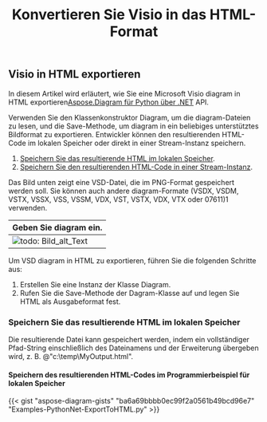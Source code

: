 ﻿---
title:  Konvertieren Sie Visio in das HTML-Format
linktitle: Konvertieren Sie Visio in HTML
type: docs
weight: 30
url: /de/python-net/convert-visio-to-html/
description: Dieses Thema zeigt Ihnen, wie Sie mit Aspose.Diagram Visio in HTML-Formate konvertieren können. Konvertieren Sie VSD, VSS, VDW, VST, VSDX, VSSX, VSTX, VSDM, VSTM,VSSM in HTML mit ein paar Zeilen Code.
---
## **Visio in HTML exportieren**
 In diesem Artikel wird erläutert, wie Sie eine Microsoft Visio diagram in HTML exportieren[Aspose.Diagram für Python über .NET](https://products.aspose.com/diagram/python-net/) API.

Verwenden Sie den Klassenkonstruktor Diagram, um die diagram-Dateien zu lesen, und die Save-Methode, um diagram in ein beliebiges unterstütztes Bildformat zu exportieren. Entwickler können den resultierenden HTML-Code im lokalen Speicher oder direkt in einer Stream-Instanz speichern.

1. [Speichern Sie das resultierende HTML im lokalen Speicher](https://docs.aspose.com/diagram/net/convert-visio-to-html/#save-resultant-html-in-the-local-storage).
1. [Speichern Sie den resultierenden HTML-Code in einer Stream-Instanz](https://docs.aspose.com/diagram/net/convert-visio-to-html/#save-resultant-html-in-a-stream-instance).

Das Bild unten zeigt eine VSD-Datei, die im PNG-Format gespeichert werden soll. Sie können auch andere diagram-Formate (VSDX, VSDM, VSTX, VSSX, VSS, VSSM, VDX, VST, VSTX, VDX, VTX oder 07611)1 verwenden.

|**Geben Sie diagram ein.**|
|:- |
|![todo: Bild_alt_Text](how-to-convert-a-visio-diagram_6.png)|
Um VSD diagram in HTML zu exportieren, führen Sie die folgenden Schritte aus:

1. Erstellen Sie eine Instanz der Klasse Diagram.
1. Rufen Sie die Save-Methode der Dagram-Klasse auf und legen Sie HTML als Ausgabeformat fest.
### **Speichern Sie das resultierende HTML im lokalen Speicher**
Die resultierende Datei kann gespeichert werden, indem ein vollständiger Pfad-String einschließlich des Dateinamens und der Erweiterung übergeben wird, z. B. @"c:\temp\MyOutput.html".
#### **Speichern des resultierenden HTML-Codes im Programmierbeispiel für lokalen Speicher**
{{< gist "aspose-diagram-gists" "ba6a69bbbb0ec99f2a0561b49bcd96e7" "Examples-PythonNet-ExportToHTML.py" >}}

